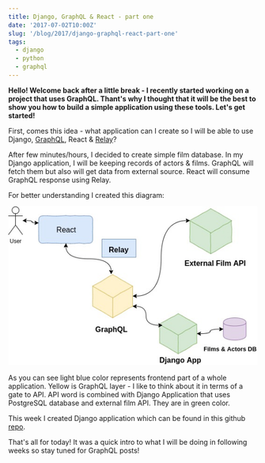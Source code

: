 ```yaml
---
title: Django, GraphQL & React - part one
date: '2017-07-02T10:00Z'
slug: '/blog/2017/django-graphql-react-part-one'
tags:
  - django
  - python
  - graphql
---
```


**Hello! Welcome back after a little break - I recently started working
on a project that uses GraphQL. Thant's why I thought that it will be
the best to show you how to build a simple application using these
tools. Let's get started!**

First, comes this idea - what application can I create so I will be able
to use Django, [GraphQL](http://graphql.org/learn/), React &
[Relay](https://facebook.github.io/relay/)?

After few minutes/hours, I decided to create simple film database. In my
Django application, I will be keeping records of actors & films. GraphQL
will fetch them but also will get data from external source. React will
consume GraphQL response using Relay.

For better understanding I created this diagram:

![Application flow](./flow_big.jpg)

As you can see light blue color represents frontend part of a whole
application. Yellow is GraphQL layer - I like to think about it in terms
of a gate to API. API word is combined with Django Application that uses
PostgreSQL database and external film API. They are in green color.

This week I created Django application which can be found in this github
[repo](https://github.com/krzysztofzuraw/personal-blog-projects/tree/master/blog_django_graphql_react_relay).

That's all for today! It was a quick intro to what I will be doing in
following weeks so stay tuned for GraphQL posts!
